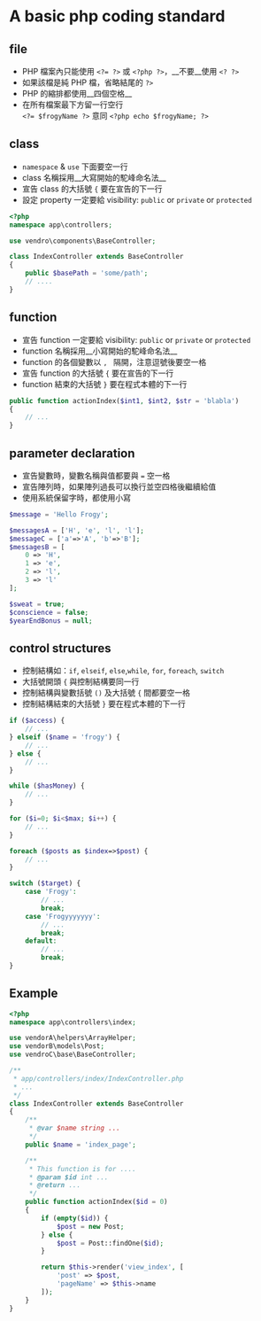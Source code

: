 # A basic php coding standard

## file
* PHP 檔案內只能使用 `<?= ?>` 或 `<?php ?>`，__不要__使用 `<? ?>`
* 如果該檔是純 PHP 檔，省略結尾的 `?>`
* PHP 的縮排都使用__四個空格__
* 在所有檔案最下方留一行空行   
`<?= $frogyName ?>` 意同 `<?php echo $frogyName; ?>`

## class
* `namespace` & `use` 下面要空一行
* class 名稱採用__大寫開始的駝峰命名法__
* 宣告 class 的大括號 `{` 要在宣告的下一行
* 設定 property 一定要給 visibility: `public` or `private` or `protected`
```php
<?php
namespace app\controllers;

use vendro\components\BaseController;

class IndexController extends BaseController
{
    public $basePath = 'some/path';
    // ....
}
```

## function
* 宣告 function 一定要給 visibility: `public` or `private` or `protected`
* function 名稱採用__小寫開始的駝峰命名法__
* function 的各個變數以 `, ` 隔開，注意逗號後要空一格
* 宣告 function 的大括號 `{` 要在宣告的下一行
* function 結束的大括號 `}` 要在程式本體的下一行
```php
public function actionIndex($int1, $int2, $str = 'blabla')
{
    // ...
}
```

## parameter declaration
* 宣告變數時，變數名稱與值都要與 `=` 空一格
* 宣告陣列時，如果陣列過長可以換行並空四格後繼續給值
* 使用系統保留字時，都使用小寫
```php
$message = 'Hello Frogy';

$messagesA = ['H', 'e', 'l', 'l'];
$messageC = ['a'=>'A', 'b'=>'B'];
$messagesB = [
    0 => 'H',
    1 => 'e',
    2 => 'l',
    3 => 'l'
];

$sweat = true;
$conscience = false;
$yearEndBonus = null;
```

## control structures
* 控制結構如：`if`, `elseif`, `else`,`while`, `for`, `foreach`, `switch`
* 大括號開頭 `{` 與控制結構要同一行
* 控制結構與變數括號 `()` 及大括號 `{` 間都要空一格
* 控制結構結束的大括號 `}` 要在程式本體的下一行
```php
if ($access) {
    // ...
} elseif ($name = 'frogy') {
    // ...
} else {
    // ...
}

while ($hasMoney) {
    // ...
}

for ($i=0; $i<$max; $i++) {
    // ...
}

foreach ($posts as $index=>$post) {
    // ...
} 

switch ($target) {
    case 'Frogy':
        // ...
        break;
    case 'Frogyyyyyyy':
        // ...
        break;
    default:
        // ...
        break;
}
```

## Example
```php
<?php
namespace app\controllers\index;

use vendorA\helpers\ArrayHelper;
use vendorB\models\Post;
use vendroC\base\BaseController;

/**
 * app/controllers/index/IndexController.php
 * ...
 */
class IndexController extends BaseController
{
    /**
     * @var $name string ...
     */
    public $name = 'index_page';

    /**
     * This function is for ....
     * @param $id int ...
     * @return ...
     */
    public function actionIndex($id = 0)
    {
        if (empty($id)) {
            $post = new Post;
        } else {
            $post = Post::findOne($id);
        }

        return $this->render('view_index', [
            'post' => $post,
            'pageName' => $this->name
        ]);
    }
}

```
